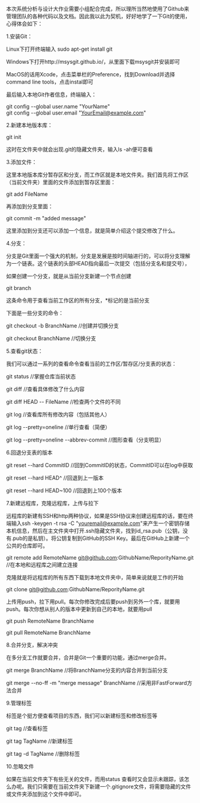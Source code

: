 本次系统分析与设计大作业需要小组配合完成，所以理所当然地使用了Github来管理团队的各种代码以及文档。因此我以此为契机，好好地学了一下Git的使用，心得体会如下：

1.安装Git：

Linux下打开终端输入 sudo apt-get install git

Windows下打开http://msysgit.github.io/，从里面下载msysgit并安装即可

MacOS的话用Xcode，点击菜单栏的Preference，找到Download并选择command line tools，点击instal即可

最后输入本地Git作者信息，终端输入：

git config --global user.name "YourName"  
git config --global user.email "YourEmail@example.com"  


2.新建本地版本库：

git init  

这时在文件夹中就会出现.git的隐藏文件夹，输入ls -ah便可查看



3.添加文件：

这里本地版本库分暂存区和分支，而工作区就是本地文件夹。我们首先将工作区（当前文件夹）里面的文件添加到暂存区里面：

git add FileName  

再添加到分支里面：

git commit -m "added message"  

这里添加到分支还可以添加一个信息，就是简单介绍这个提交修改了什么。

4.分支：

分支是Git里面一个强大的机制，分支是发展是按时间轴进行的，可以将分支理解为一个链表。这个链表的头部HEAD指向最后一次提交（包括分支名和提交号），

如果创建一个分支，就是从当前分支新建一个节点创建

git branch  

 这条命令用于查看当前工作区的所有分支，*标记的是当前分支

下面是一些分支的命令：

git checkout -b BranchName       //创建并切换分支  

git checkout BranchName           //切换分支  



5.查看git状态：

我们可以通过一系列的查看命令查看当前的工作区/暂存区/分支表的状态：

git status              //掌握仓库当前状态  

git diff                //查看具体修改了什么内容  

git diff HEAD -- FileName       //检查两个文件的不同  

git log                 //查看库所有修改内容（包括其他人）  

git log --pretty=oneline            //单行查看（简便）  

git log --pretty=oneline --abbrev-commit       //图形查看（分支明显）  



6.回退分支表的版本

git reset --hard CommitID                //回到CommitID的状态，CommitID可以在log中获取  

git reset --hard HEAD^                     //回退到上一版本  

git reset --hard HEAD~100       //回退到上100个版本  



7.新建远程库，克隆远程库，上传与拉下

远程库的新建有SSH和http两种协议，如果是SSH协议来创建远程库的话，要在终端输入ssh -keygen -t rsa -C "youremail@example.com"来产生一个密钥存储本机信息，然后在主文件夹中打开.ssh隐藏文件夹，找到id_rsa.pub（公钥，没有.pub的是私钥）。将公钥复制到GitHub的SSH Key。最后在GitHub上新建一个公共的仓库即可。

git remote add RemoteName git@github.com:GithubName/ReporityName.git //在本地和远程库之间建立连接  

克隆就是将远程库的所有东西下载到本地文件夹中，简单来说就是工作的开始

git clone git@github.com:GithubName/ReporityName.git  



上传用push，拉下用pull。每次你修改完成后要push到另外一个库，就要用push。每次你想从别人的版本中更新到自己的本地，就要用pull

git push RemoteName BranchName  

git pull RemoteName BranchName  



8.合并分支，解决冲突

在多分支工作就要合并，合并是Git一个重要的功能，通过merge合并。

git merge BranchName    //将BranchName分支的内容合并到当前分支  

git merge --no-ff -m "merge message" BranchName     //采用非FastForward方法合并  



9.管理标签

标签是个挺方便查看项目的东西，我们可以新建标签和修改标签等

git tag           //查看标签  

git tag TagName      //新建标签  

git tag -d TagName    //删除标签  



10.忽略文件

如果在当前文件夹下有些无关的文件，而用status 查看时又会显示未跟踪，该怎么办呢。我们只需要在当前文件夹下新建一个.gitignore文件，将需要隐藏的文件或文件夹添加到这个文件中即可。
